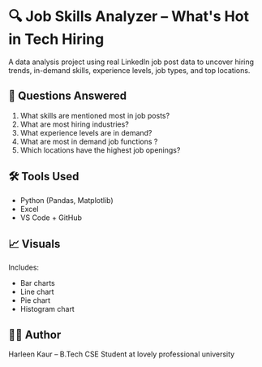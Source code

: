 # 🔍 Job Skills Analyzer – What's Hot in Tech Hiring

A data analysis project using real LinkedIn job post data to uncover hiring trends, in-demand skills, experience levels, job types, and top locations.

## 📌 Questions Answered
1. What skills are mentioned most in job posts?
2. What are most hiring industries?
3. What experience levels are in demand?
4. What are most in demand job functions ?
5. Which locations have the highest job openings?

## 🛠️ Tools Used
- Python (Pandas, Matplotlib)
- Excel 
- VS Code + GitHub

## 📈 Visuals
Includes:
- Bar charts
- Line chart
- Pie chart
- Histogram chart

## 👩‍💻 Author
Harleen Kaur – B.Tech CSE Student at lovely professional university


